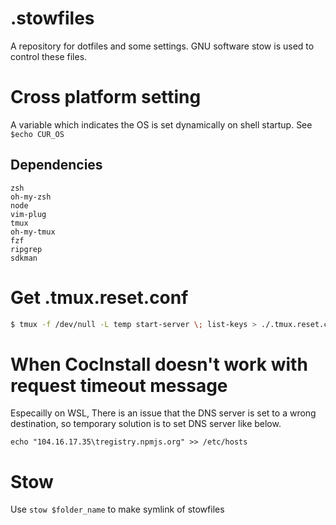 # .stowfiles
A repository for dotfiles and some settings. GNU software stow is used to control these files.

# Cross platform setting
A variable which indicates the OS is set dynamically on shell startup. See ```$echo CUR_OS```

## Dependencies
```
zsh
oh-my-zsh
node
vim-plug
tmux
oh-my-tmux
fzf
ripgrep
sdkman
```

# Get .tmux.reset.conf
```bash
$ tmux -f /dev/null -L temp start-server \; list-keys > ./.tmux.reset.conf

```

# When CocInstall doesn't work with request timeout message
Especailly on WSL, There is an issue that the DNS server is set to a wrong destination, so temporary solution is to set DNS server like below.
```
echo "104.16.17.35\tregistry.npmjs.org" >> /etc/hosts
```

# Stow
Use ```stow $folder_name``` to make symlink of stowfiles
